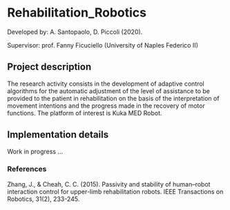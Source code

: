 
<h1>Rehabilitation_Robotics</h1>

Developed by: A. Santopaolo, D. Piccoli (2020).

Supervisor: prof. Fanny Ficuciello (University of Naples Federico II)


<h2>Project description</h2>

The research activity consists in the development of adaptive control algorithms for the automatic adjustment of the level of assistance to be provided to the patient in rehabilitation on the basis of the interpretation of movement intentions and the progress made in the recovery of motor functions. The platform of interest is Kuka MED Robot.

<h2>Implementation details</h2>
  
 Work in progress ... 


<h3> References </h3>
Zhang, J., & Cheah, C. C. (2015). Passivity and stability of human–robot interaction control for upper-limb rehabilitation robots. IEEE Transactions on Robotics, 31(2), 233-245.

